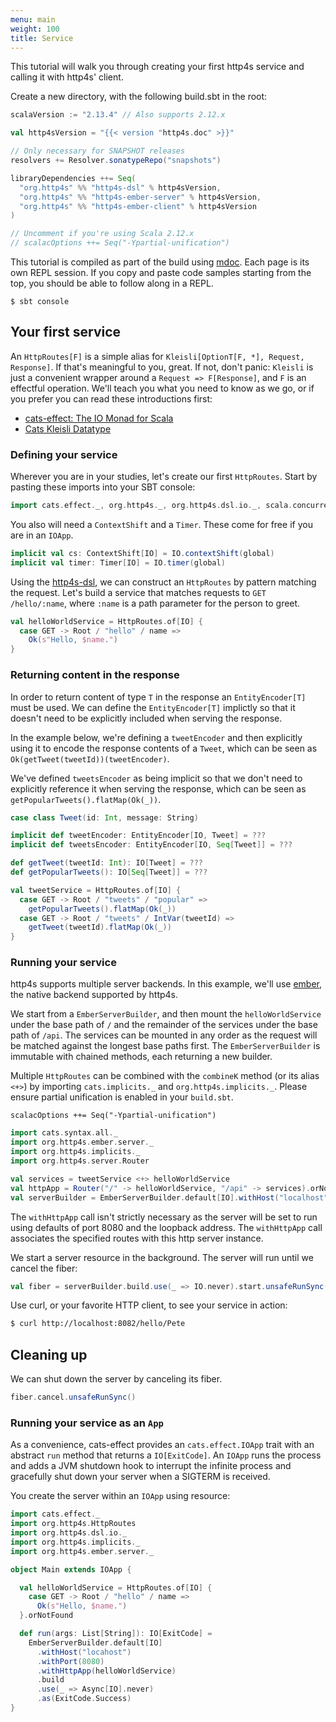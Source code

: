 ```yaml
---
menu: main
weight: 100
title: Service
---
```


This tutorial will walk you through creating your first http4s service
and calling it with http4s' client.

Create a new directory, with the following build.sbt in the root:

```scala
scalaVersion := "2.13.4" // Also supports 2.12.x

val http4sVersion = "{{< version "http4s.doc" >}}"

// Only necessary for SNAPSHOT releases
resolvers += Resolver.sonatypeRepo("snapshots")

libraryDependencies ++= Seq(
  "org.http4s" %% "http4s-dsl" % http4sVersion,
  "org.http4s" %% "http4s-ember-server" % http4sVersion,
  "org.http4s" %% "http4s-ember-client" % http4sVersion
)

// Uncomment if you're using Scala 2.12.x
// scalacOptions ++= Seq("-Ypartial-unification")
```

This tutorial is compiled as part of the build using [mdoc].  Each page
is its own REPL session.  If you copy and paste code samples starting
from the top, you should be able to follow along in a REPL.

```
$ sbt console
```

## Your first service

An `HttpRoutes[F]` is a simple alias for
`Kleisli[OptionT[F, *], Request, Response]`.  If that's meaningful to you,
great.  If not, don't panic: `Kleisli` is just a convenient wrapper
around a `Request => F[Response]`, and `F` is an effectful
operation.  We'll teach you what you need to know as we go, or if you
prefer you can read these introductions first:

* [cats-effect: The IO Monad for Scala]
* [Cats Kleisli Datatype]

### Defining your service

Wherever you are in your studies, let's create our first
`HttpRoutes`.  Start by pasting these imports into your SBT console:

```scala mdoc:silent
import cats.effect._, org.http4s._, org.http4s.dsl.io._, scala.concurrent.ExecutionContext.Implicits.global
```

You also will need a `ContextShift` and a `Timer`.  These come for
free if you are in an `IOApp`.

```scala mdoc:silent
implicit val cs: ContextShift[IO] = IO.contextShift(global)
implicit val timer: Timer[IO] = IO.timer(global)
```

Using the [http4s-dsl], we can construct an `HttpRoutes` by pattern
matching the request.  Let's build a service that matches requests to
`GET /hello/:name`, where `:name` is a path parameter for the person to
greet.

```scala mdoc
val helloWorldService = HttpRoutes.of[IO] {
  case GET -> Root / "hello" / name =>
    Ok(s"Hello, $name.")
}
```

### Returning content in the response
In order to return content of type `T` in the response an `EntityEncoder[T]`
must be used. We can define the `EntityEncoder[T]` implictly so that it
doesn't need to be explicitly included when serving the response.

In the example below, we're defining a `tweetEncoder` and then
explicitly using it to encode the response contents of a `Tweet`, which can
be seen as `Ok(getTweet(tweetId))(tweetEncoder)`.

We've defined `tweetsEncoder` as being implicit so that we don't need to explicitly
reference it when serving the response, which can be seen as
`getPopularTweets().flatMap(Ok(_))`.

```scala mdoc
case class Tweet(id: Int, message: String)

implicit def tweetEncoder: EntityEncoder[IO, Tweet] = ???
implicit def tweetsEncoder: EntityEncoder[IO, Seq[Tweet]] = ???

def getTweet(tweetId: Int): IO[Tweet] = ???
def getPopularTweets(): IO[Seq[Tweet]] = ???

val tweetService = HttpRoutes.of[IO] {
  case GET -> Root / "tweets" / "popular" =>
    getPopularTweets().flatMap(Ok(_))
  case GET -> Root / "tweets" / IntVar(tweetId) =>
    getTweet(tweetId).flatMap(Ok(_))
}
```

### Running your service

http4s supports multiple server backends.  In this example, we'll use
[ember], the native backend supported by http4s.

We start from a `EmberServerBuilder`, and then mount the `helloWorldService` under
the base path of `/` and the remainder of the services under the base
path of `/api`. The services can be mounted in any order as the request will be
matched against the longest base paths first. The `EmberServerBuilder` is immutable
with chained methods, each returning a new builder.

Multiple `HttpRoutes` can be combined with the `combineK` method (or its alias
`<+>`) by importing `cats.implicits._` and `org.http4s.implicits._`. Please ensure partial unification is enabled in your `build.sbt`.

`scalacOptions ++= Seq("-Ypartial-unification")`

```scala mdoc:silent
import cats.syntax.all._
import org.http4s.ember.server._
import org.http4s.implicits._
import org.http4s.server.Router
```

```scala mdoc
val services = tweetService <+> helloWorldService
val httpApp = Router("/" -> helloWorldService, "/api" -> services).orNotFound
val serverBuilder = EmberServerBuilder.default[IO].withHost("localhost").withPort(8082).withHttpApp(httpApp)
```

The `withHttpApp` call isn't strictly necessary as the server will be set to run
using defaults of port 8080 and the loopback address. The `withHttpApp` call
associates the specified routes with this http server instance.

We start a server resource in the background.  The server will run until we cancel the fiber:

```scala mdoc
val fiber = serverBuilder.build.use(_ => IO.never).start.unsafeRunSync()
```

Use curl, or your favorite HTTP client, to see your service in action:

```sh
$ curl http://localhost:8082/hello/Pete
```

## Cleaning up

We can shut down the server by canceling its fiber.

```scala mdoc
fiber.cancel.unsafeRunSync()
```

### Running your service as an `App`

As a convenience, cats-effect provides an `cats.effect.IOApp` trait
with an abstract `run` method that returns a `IO[ExitCode]`.  An
`IOApp` runs the process and adds a JVM shutdown hook to interrupt
the infinite process and gracefully shut down your server when a
SIGTERM is received.

You create the server within an `IOApp` using resource:

```scala mdoc:silent:reset
import cats.effect._
import org.http4s.HttpRoutes
import org.http4s.dsl.io._
import org.http4s.implicits._
import org.http4s.ember.server._
```

```scala mdoc:silent
object Main extends IOApp {

  val helloWorldService = HttpRoutes.of[IO] {
    case GET -> Root / "hello" / name =>
      Ok(s"Hello, $name.")
  }.orNotFound

  def run(args: List[String]): IO[ExitCode] =
    EmberServerBuilder.default[IO]
      .withHost("locahost")
      .withPort(8080)
      .withHttpApp(helloWorldService)
      .build
      .use(_ => Async[IO].never)
      .as(ExitCode.Success)
}
```

[ember]: https://github.com/http4s/http4s
[mdoc]: https://scalameta.org/mdoc/
[Cats Kleisli Datatype]: https://typelevel.org/cats/datatypes/kleisli.html
[cats-effect: The IO Monad for Scala]: https://typelevel.org/cats-effect/
[http4s-dsl]: ../dsl
